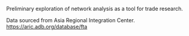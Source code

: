 Preliminary exploration of network analysis as a tool for trade research.

Data sourced from Asia Regional Integration Center.
https://aric.adb.org/database/fta
